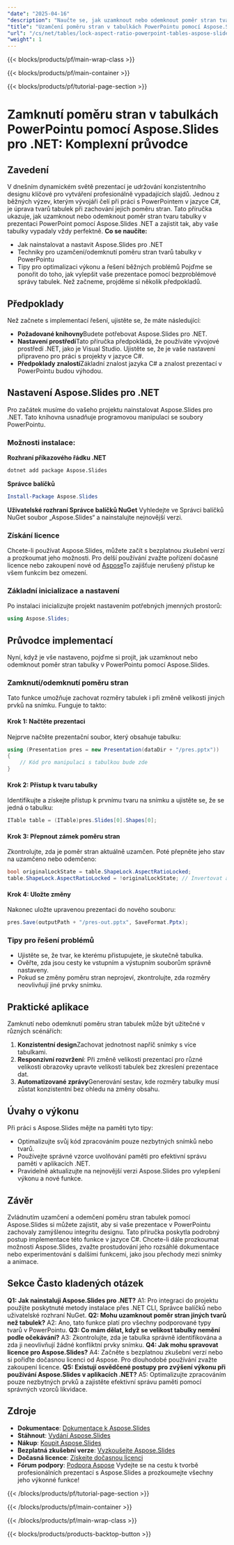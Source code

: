 ```yaml
---
"date": "2025-04-16"
"description": "Naučte se, jak uzamknout nebo odemknout poměr stran tvarů tabulek v prezentacích PowerPointu pomocí Aspose.Slides pro .NET a zajistit tak konzistentní design napříč snímky."
"title": "Uzamčení poměru stran v tabulkách PowerPointu pomocí Aspose.Slides pro .NET – Komplexní průvodce"
"url": "/cs/net/tables/lock-aspect-ratio-powerpoint-tables-aspose-slides-net/"
"weight": 1
---
```


{{< blocks/products/pf/main-wrap-class >}}

{{< blocks/products/pf/main-container >}}

{{< blocks/products/pf/tutorial-page-section >}}
# Zamknutí poměru stran v tabulkách PowerPointu pomocí Aspose.Slides pro .NET: Komplexní průvodce
## Zavedení
V dnešním dynamickém světě prezentací je udržování konzistentního designu klíčové pro vytváření profesionálně vypadajících slajdů. Jednou z běžných výzev, kterým vývojáři čelí při práci s PowerPointem v jazyce C#, je úprava tvarů tabulek při zachování jejich poměru stran. Tato příručka ukazuje, jak uzamknout nebo odemknout poměr stran tvaru tabulky v prezentaci PowerPoint pomocí Aspose.Slides .NET a zajistit tak, aby vaše tabulky vypadaly vždy perfektně.
**Co se naučíte:**
- Jak nainstalovat a nastavit Aspose.Slides pro .NET
- Techniky pro uzamčení/odemknutí poměru stran tvarů tabulky v PowerPointu
- Tipy pro optimalizaci výkonu a řešení běžných problémů
Pojďme se ponořit do toho, jak vylepšit vaše prezentace pomocí bezproblémové správy tabulek. Než začneme, projděme si několik předpokladů.
## Předpoklady
Než začnete s implementací řešení, ujistěte se, že máte následující:
- **Požadované knihovny**Budete potřebovat Aspose.Slides pro .NET.
- **Nastavení prostředí**Tato příručka předpokládá, že používáte vývojové prostředí .NET, jako je Visual Studio. Ujistěte se, že je vaše nastavení připraveno pro práci s projekty v jazyce C#.
- **Předpoklady znalostí**Základní znalost jazyka C# a znalost prezentací v PowerPointu budou výhodou.
## Nastavení Aspose.Slides pro .NET
Pro začátek musíme do vašeho projektu nainstalovat Aspose.Slides pro .NET. Tato knihovna usnadňuje programovou manipulaci se soubory PowerPointu.
### Možnosti instalace:
**Rozhraní příkazového řádku .NET**
```bash
dotnet add package Aspose.Slides
```
**Správce balíčků**
```powershell
Install-Package Aspose.Slides
```
**Uživatelské rozhraní Správce balíčků NuGet**
Vyhledejte ve Správci balíčků NuGet soubor „Aspose.Slides“ a nainstalujte nejnovější verzi.
### Získání licence
Chcete-li používat Aspose.Slides, můžete začít s bezplatnou zkušební verzí a prozkoumat jeho možnosti. Pro delší používání zvažte pořízení dočasné licence nebo zakoupení nové od [Aspose](https://purchase.aspose.com/buy)To zajišťuje nerušený přístup ke všem funkcím bez omezení.
### Základní inicializace a nastavení
Po instalaci inicializujte projekt nastavením potřebných jmenných prostorů:
```csharp
using Aspose.Slides;
```
## Průvodce implementací
Nyní, když je vše nastaveno, pojďme si projít, jak uzamknout nebo odemknout poměr stran tabulky v PowerPointu pomocí Aspose.Slides.
### Zamknutí/odemknutí poměru stran
Tato funkce umožňuje zachovat rozměry tabulek i při změně velikosti jiných prvků na snímku. Funguje to takto:
#### Krok 1: Načtěte prezentaci
Nejprve načtěte prezentační soubor, který obsahuje tabulku:
```csharp
using (Presentation pres = new Presentation(dataDir + "/pres.pptx"))
{
    // Kód pro manipulaci s tabulkou bude zde
}
```
#### Krok 2: Přístup k tvaru tabulky
Identifikujte a získejte přístup k prvnímu tvaru na snímku a ujistěte se, že se jedná o tabulku:
```csharp
ITable table = (ITable)pres.Slides[0].Shapes[0];
```
#### Krok 3: Přepnout zámek poměru stran
Zkontrolujte, zda je poměr stran aktuálně uzamčen. Poté přepněte jeho stav na uzamčeno nebo odemčeno:
```csharp
bool originalLockState = table.ShapeLock.AspectRatioLocked;
table.ShapeLock.AspectRatioLocked = !originalLockState; // Invertovat aktuální stav
```
#### Krok 4: Uložte změny
Nakonec uložte upravenou prezentaci do nového souboru:
```csharp
pres.Save(outputPath + "/pres-out.pptx", SaveFormat.Pptx);
```
### Tipy pro řešení problémů
- Ujistěte se, že tvar, ke kterému přistupujete, je skutečně tabulka.
- Ověřte, zda jsou cesty ke vstupním a výstupním souborům správně nastaveny.
- Pokud se změny poměru stran neprojeví, zkontrolujte, zda rozměry neovlivňují jiné prvky snímku.
## Praktické aplikace
Zamknutí nebo odemknutí poměru stran tabulek může být užitečné v různých scénářích:
1. **Konzistentní design**Zachovat jednotnost napříč snímky s více tabulkami.
2. **Responzivní rozvržení**: Při změně velikosti prezentací pro různé velikosti obrazovky upravte velikosti tabulek bez zkreslení prezentace dat.
3. **Automatizované zprávy**Generování sestav, kde rozměry tabulky musí zůstat konzistentní bez ohledu na změny obsahu.
## Úvahy o výkonu
Při práci s Aspose.Slides mějte na paměti tyto tipy:
- Optimalizujte svůj kód zpracováním pouze nezbytných snímků nebo tvarů.
- Používejte správné vzorce uvolňování paměti pro efektivní správu paměti v aplikacích .NET.
- Pravidelně aktualizujte na nejnovější verzi Aspose.Slides pro vylepšení výkonu a nové funkce.
## Závěr
Zvládnutím uzamčení a odemčení poměru stran tabulek pomocí Aspose.Slides si můžete zajistit, aby si vaše prezentace v PowerPointu zachovaly zamýšlenou integritu designu. Tato příručka poskytla podrobný postup implementace této funkce v jazyce C#.
Chcete-li dále prozkoumat možnosti Aspose.Slides, zvažte prostudování jeho rozsáhlé dokumentace nebo experimentování s dalšími funkcemi, jako jsou přechody mezi snímky a animace.
## Sekce Často kladených otázek
**Q1: Jak nainstaluji Aspose.Slides pro .NET?**
A1: Pro integraci do projektu použijte poskytnuté metody instalace přes .NET CLI, Správce balíčků nebo uživatelské rozhraní NuGet.
**Q2: Mohu uzamknout poměr stran jiných tvarů než tabulek?**
A2: Ano, tato funkce platí pro všechny podporované typy tvarů v PowerPointu.
**Q3: Co mám dělat, když se velikost tabulky nemění podle očekávání?**
A3: Zkontrolujte, zda je tabulka správně identifikována a zda ji neovlivňují žádné konfliktní prvky snímku.
**Q4: Jak mohu spravovat licence pro Aspose.Slides?**
A4: Začněte s bezplatnou zkušební verzí nebo si pořiďte dočasnou licenci od Aspose. Pro dlouhodobé používání zvažte zakoupení licence.
**Q5: Existují osvědčené postupy pro zvýšení výkonu při používání Aspose.Slides v aplikacích .NET?**
A5: Optimalizujte zpracováním pouze nezbytných prvků a zajistěte efektivní správu paměti pomocí správných vzorců likvidace.
## Zdroje
- **Dokumentace**: [Dokumentace k Aspose.Slides](https://reference.aspose.com/slides/net/)
- **Stáhnout**: [Vydání Aspose.Slides](https://releases.aspose.com/slides/net/)
- **Nákup**: [Koupit Aspose.Slides](https://purchase.aspose.com/buy)
- **Bezplatná zkušební verze**: [Vyzkoušejte Aspose.Slides](https://releases.aspose.com/slides/net/)
- **Dočasná licence**: [Získejte dočasnou licenci](https://purchase.aspose.com/temporary-license/)
- **Fórum podpory**: [Podpora Aspose](https://forum.aspose.com/c/slides/11)
Vydejte se na cestu k tvorbě profesionálních prezentací s Aspose.Slides a prozkoumejte všechny jeho výkonné funkce!

{{< /blocks/products/pf/tutorial-page-section >}}

{{< /blocks/products/pf/main-container >}}

{{< /blocks/products/pf/main-wrap-class >}}

{{< blocks/products/products-backtop-button >}}